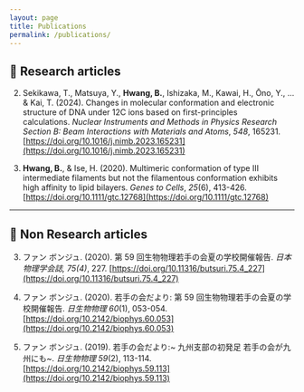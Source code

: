 ```yaml
---
layout: page
title: Publications
permalink: /publications/
---
```


## 📜 Research articles

2. Sekikawa, T., Matsuya, Y., **Hwang, B.**, Ishizaka, M., Kawai, H., Ōno, Y., ... & Kai, T. (2024). Changes in molecular conformation and electronic structure of DNA under 12C ions based on first-principles calculations. *Nuclear Instruments and Methods in Physics Research Section B: Beam Interactions with Materials and Atoms*, *548*, 165231. [https://doi.org/10.1016/j.nimb.2023.165231](https://doi.org/10.1016/j.nimb.2023.165231)

1. **Hwang, B.**, & Ise, H. (2020). Multimeric conformation of type III intermediate filaments but not the filamentous conformation exhibits high affinity to lipid bilayers. *Genes to Cells*, *25*(6), 413-426. [https://doi.org/10.1111/gtc.12768](https://doi.org/10.1111/gtc.12768)

---

## 📄 Non Research articles

3. ファン ボンジュ. (2020). 第 59 回生物物理若手の会夏の学校開催報告. *日本物理学会誌, 75(4)*, 227. [https://doi.org/10.11316/butsuri.75.4_227](https://doi.org/10.11316/butsuri.75.4_227)

2. ファン ボンジュ. (2020). 若手の会だより: 第 59 回生物物理若手の会夏の学校開催報告. *日生物物理 60*(1), 053-054. [https://doi.org/10.2142/biophys.60.053](https://doi.org/10.2142/biophys.60.053)

1. ファン ボンジュ. (2019). 若手の会だより:~ 九州支部の初発足 若手の会が九州にも~. *日生物物理 59*(2), 113-114. [https://doi.org/10.2142/biophys.59.113](https://doi.org/10.2142/biophys.59.113)
